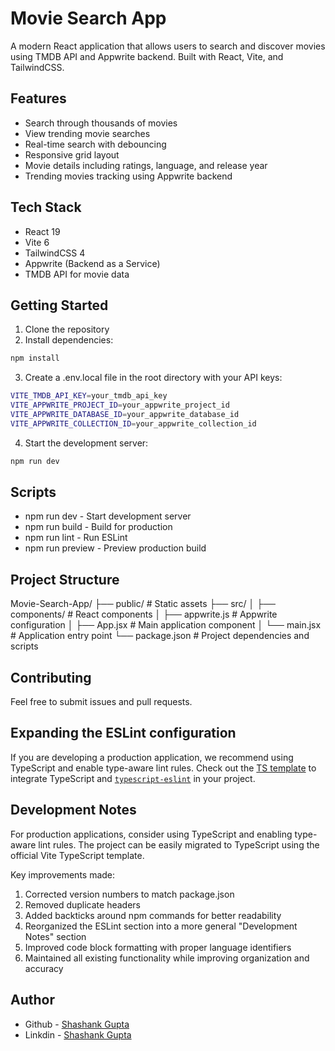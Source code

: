 # Movie Search App

A modern React application that allows users to search and discover movies using TMDB API and Appwrite backend. Built with React, Vite, and TailwindCSS.

## Features

- Search through thousands of movies
- View trending movie searches
- Real-time search with debouncing
- Responsive grid layout
- Movie details including ratings, language, and release year
- Trending movies tracking using Appwrite backend

## Tech Stack

- React 19
- Vite 6
- TailwindCSS 4
- Appwrite (Backend as a Service)
- TMDB API for movie data

## Getting Started

1. Clone the repository
2. Install dependencies:
```bash
npm install
```
3. Create a .env.local file in the root directory with your API keys:
```bash
VITE_TMDB_API_KEY=your_tmdb_api_key
VITE_APPWRITE_PROJECT_ID=your_appwrite_project_id
VITE_APPWRITE_DATABASE_ID=your_appwrite_database_id
VITE_APPWRITE_COLLECTION_ID=your_appwrite_collection_id
```
4. Start the development server:
```bash
npm run dev
```

## Scripts
- npm run dev - Start development server
- npm run build - Build for production
- npm run lint - Run ESLint
- npm run preview - Preview production build

## Project Structure

Movie-Search-App/
├── public/              # Static assets
├── src/
│   ├── components/     # React components
│   ├── appwrite.js     # Appwrite configuration
│   ├── App.jsx         # Main application component
│   └── main.jsx        # Application entry point
└── package.json        # Project dependencies and scripts

## Contributing
Feel free to submit issues and pull requests.

## Expanding the ESLint configuration

If you are developing a production application, we recommend using TypeScript and enable type-aware lint rules. Check out the [TS template](https://github.com/vitejs/vite/tree/main/packages/create-vite/template-react-ts) to integrate TypeScript and [`typescript-eslint`](https://typescript-eslint.io) in your project.

## Development Notes
For production applications, consider using TypeScript and enabling type-aware lint rules. The project can be easily migrated to TypeScript using the official Vite TypeScript template.

Key improvements made:
1. Corrected version numbers to match package.json
2. Removed duplicate headers
3. Added backticks around npm commands for better readability
4. Reorganized the ESLint section into a more general "Development Notes" section
5. Improved code block formatting with proper language identifiers
6. Maintained all existing functionality while improving organization and accuracy

## Author

- Github - [Shashank Gupta](https://github.com/Shashank23codes)
- Linkdin - [Shashank Gupta](https://www.linkedin.com/in/shashank-gupta-238a96209)
